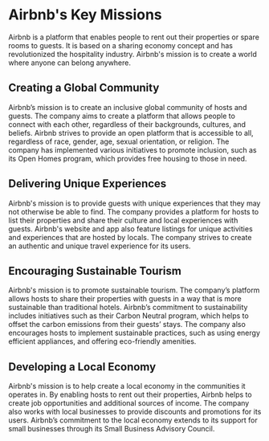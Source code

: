  

# **Airbnb's Key Missions**

Airbnb is a platform that enables people to rent out their properties or spare rooms to guests. It is based on a sharing economy concept and has revolutionized the hospitality industry. Airbnb's mission is to create a world where anyone can belong anywhere. 

## **Creating a Global Community**

Airbnb’s mission is to create an inclusive global community of hosts and guests. The company aims to create a platform that allows people to connect with each other, regardless of their backgrounds, cultures, and beliefs. Airbnb strives to provide an open platform that is accessible to all, regardless of race, gender, age, sexual orientation, or religion. The company has implemented various initiatives to promote inclusion, such as its Open Homes program, which provides free housing to those in need.

## **Delivering Unique Experiences**

Airbnb's mission is to provide guests with unique experiences that they may not otherwise be able to find. The company provides a platform for hosts to list their properties and share their culture and local experiences with guests. Airbnb's website and app also feature listings for unique activities and experiences that are hosted by locals. The company strives to create an authentic and unique travel experience for its users. 

## **Encouraging Sustainable Tourism**

Airbnb's mission is to promote sustainable tourism. The company’s platform allows hosts to share their properties with guests in a way that is more sustainable than traditional hotels. Airbnb’s commitment to sustainability includes initiatives such as their Carbon Neutral program, which helps to offset the carbon emissions from their guests’ stays. The company also encourages hosts to implement sustainable practices, such as using energy efficient appliances, and offering eco-friendly amenities. 

## **Developing a Local Economy**

Airbnb's mission is to help create a local economy in the communities it operates in. By enabling hosts to rent out their properties, Airbnb helps to create job opportunities and additional sources of income. The company also works with local businesses to provide discounts and promotions for its users. Airbnb’s commitment to the local economy extends to its support for small businesses through its Small Business Advisory Council.